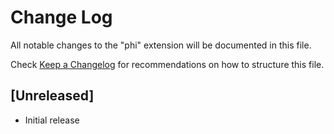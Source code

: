 # Change Log

All notable changes to the "phi" extension will be documented in this file.

Check [Keep a Changelog](http://keepachangelog.com/) for recommendations on how to structure this file.

## [Unreleased]

- Initial release